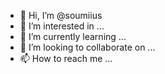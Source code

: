 - 👋 Hi, I’m @soumiius
- 👀 I’m interested in ...
- 🌱 I’m currently learning ...
- 💞️ I’m looking to collaborate on ...
- 📫 How to reach me ...

<!---
soumiius/soumiius is a ✨ special ✨ repository because its `README.md` (this file) appears on your GitHub profile.
You can click the Preview link to take a look at your changes.
--->
